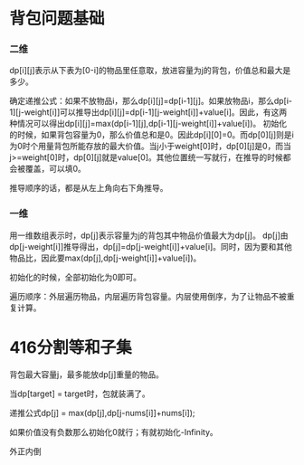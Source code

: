 # 背包问题基础
### 二维
dp[i][j]表示从下表为[0-i]的物品里任意取，放进容量为j的背包，价值总和最大是多少。

确定递推公式：如果不放物品i，那么dp[i][j]=dp[i-1][j]。如果放物品i，那么dp[i-1][j-weight[i]]可以推导出dp[i][j]=dp[i-1][j-weight[i]]+value[i]。因此，有这两种情况可以得出dp[i][j]=max(dp[i-1][j],dp[i-1][j-weight[i]]+value[i])。
初始化的时候，如果背包容量为0，那么价值总和是0。因此dp[i][0]=0。而dp[0][j]则是i为0时个用量背包所能存放的最大价值。当j小于weight[0]时，dp[0][j]是0，而当j>=weight[0]时，dp[0][j]就是value[0]。其他位置统一写就行，在推导的时候都会被覆盖，可以填0。

推导顺序的话，都是从左上角向右下角推导。
### 一维
用一维数组表示时，dp[j]表示容量为j的背包其中物品价值最大为dp[j]。
dp[j]由dp[j-weight[i]]推导得出，dp[j]=dp[j-weight[i]]+value[i]。同时，因为要和其他物品比，因此要max(dp[j],dp[j-weight[i]]+value[i])。

初始化的时候，全部初始化为0即可。

遍历顺序：外层遍历物品，内层遍历背包容量。内层使用倒序，为了让物品不被重复计算。

# 416分割等和子集
背包最大容量j，最多能放dp[j]重量的物品。

当dp[target] = target时，包就装满了。

递推公式dp[j] = max(dp[j],dp[j-nums[i]]+nums[i]);

如果价值没有负数那么初始化0就行；有就初始化-Infinity。

外正内倒